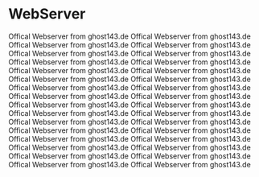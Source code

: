 # WebServer


Offical Webserver from ghost143.de 
Offical Webserver from ghost143.de 
Offical Webserver from ghost143.de 
Offical Webserver from ghost143.de 
Offical Webserver from ghost143.de 
Offical Webserver from ghost143.de 
Offical Webserver from ghost143.de 
Offical Webserver from ghost143.de 
Offical Webserver from ghost143.de 
Offical Webserver from ghost143.de 
Offical Webserver from ghost143.de 
Offical Webserver from ghost143.de 
Offical Webserver from ghost143.de 
Offical Webserver from ghost143.de 
Offical Webserver from ghost143.de 
Offical Webserver from ghost143.de 
Offical Webserver from ghost143.de 
Offical Webserver from ghost143.de 
Offical Webserver from ghost143.de 
Offical Webserver from ghost143.de 
Offical Webserver from ghost143.de 
Offical Webserver from ghost143.de 
Offical Webserver from ghost143.de 
Offical Webserver from ghost143.de 
Offical Webserver from ghost143.de 
Offical Webserver from ghost143.de 
Offical Webserver from ghost143.de 
Offical Webserver from ghost143.de 
Offical Webserver from ghost143.de 
Offical Webserver from ghost143.de 
Offical Webserver from ghost143.de 
Offical Webserver from ghost143.de 


